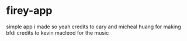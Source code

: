 # firey-app
simple app i made so yeah
credits to cary and micheal huang for making bfdi
credits to kevin macleod for the music
